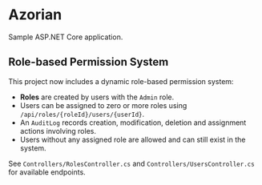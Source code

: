 # Azorian

Sample ASP.NET Core application.

## Role-based Permission System

This project now includes a dynamic role-based permission system:

- **Roles** are created by users with the `Admin` role.
- Users can be assigned to zero or more roles using `/api/roles/{roleId}/users/{userId}`.
- An `AuditLog` records creation, modification, deletion and assignment actions involving roles.
- Users without any assigned role are allowed and can still exist in the system.

See `Controllers/RolesController.cs` and `Controllers/UsersController.cs` for available endpoints.
